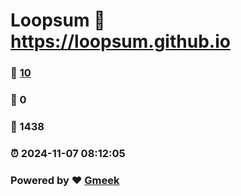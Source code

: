 # Loopsum :link: https://loopsum.github.io 
### :page_facing_up: [10](https://loopsum.github.io/tag.html) 
### :speech_balloon: 0 
### :hibiscus: 1438 
### :alarm_clock: 2024-11-07 08:12:05 
### Powered by :heart: [Gmeek](https://github.com/Meekdai/Gmeek)
